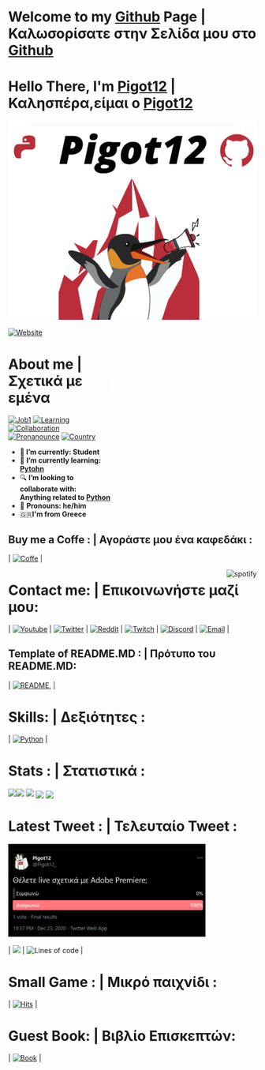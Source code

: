 
# Welcome to my [Github](https://github.com/Pigot12) Page | Καλωσορίσατε στην Σελίδα μου στο [Github](https://github.com/Pigot12)  
# Hello There, I'm [Pigot12](https://github.com/Pigot12) | Καλησπέρα,είμαι ο [Pigot12](https://github.com/Pigot12)
![](GithubLogo%20(1).png)

[![Website](https://img.shields.io/badge/-Website-45b8d8?&logo=java)]()

<a href="/"><img src="https://github.com/Pigot12/Pigot12/blob/main/Computer.gif" align="right" height="300"  /></a>

# About me | Σχετικά με εμένα

[![Job1](https://img.shields.io/badge/-Student-8DD6F9?&logo=java)]()
[![Learning](https://img.shields.io/badge/-Learning%20Python-46a2f1?&logo=java)]()
[![Collaboration](https://img.shields.io/badge/-Looking%20to%20collaborat%20for%20anyone-2088FF?&logo=java)]()
[![Pronanounce](https://img.shields.io/badge/-He/Him-1a73e8?&logo=java)]()
[![Country](https://img.shields.io/badge/-Greece-007ACC?&logo=Greece)]()



* **🏫 I’m currently:  Student**
* 🐍 **I’m currently learning: [Pytohn](https://www.python.org/)**
* 🔍 **I’m looking to collaborate with: Anything related to [Python](https://www.python.org/)**
* 📖 **Pronouns: he/him**
* 🇬🇷**I'm from Greece**


## Buy me a Coffe : | Αγοράστε μου ένα καφεδάκι :
| [![Coffe](https://img.shields.io/badge/-Buy%20me%20a%20coffe-5849BE?&logo=coffe)](https://www.buymeacoffee.com/pigot12) |

<a href="https://github.com/kittinan/spotify-github-profile" target="blank">
  <img align="right"
    src="https://spotify-github-profile.vercel.app/api/view?uid=k4jkgsc6vq2boan1t2ajvxvee&cover_image=true"
    alt="spotify"
    theme=default
   (https://spotify-github-profile.vercel.app/api/view?uid=k4jkgsc6vq2boan1t2ajvxvee&redirect=true />
</a>

# Contact me: | Επικοινωνήστε μαζί μου:

| [![Youtube](https://img.shields.io/badge/-Pigot12-311C87?&logo=youtube&logoColor=white)](https://www.youtube.com/channel/UCnTVfPUMLGlMwQgU3v3O0sg) | [![Twitter](https://img.shields.io/badge/-Pigot12_-430098?&logo=twitter)](https://twitter.com/Pigot12_) | [![Reddit](https://img.shields.io/badge/-Pigot12-764ABC?&logo=reddit)](https://www.reddit.com/user/Pigot12) | [![Twitch](https://img.shields.io/badge/-Pigot12_-B7178C?&logo=twitch)](https://www.twitch.tv/pigot12_) | [![Discord](https://img.shields.io/badge/-Pigot%2012%20Server_-E10098?&logo=discord)](https://discord.gg/JJVYYG9) | [![Email](https://img.shields.io/badge/-Email%20:%20pigot120@protonmail.com_-CC6699?&logo=Gmail)](mailto:0pigot120@protonmail.com) |

</a>

## Template of README.MD : | Πρότυπο του README.MD:

| [![README](https://img.shields.io/badge/-README_-F7B93E?&logo=github),](https://github.com/Pigot12/Pigot12) |

# Skills: | Δεξιότητες :

| [![Python](https://img.shields.io/badge/-Python-13aa52?&logo=python)](https://github.com/Pigot12?tab=repositories&q=&type=&language=python) |

# Stats : | Στατιστικά :

<img align="left" src="https://github-readme-stats.vercel.app/api?username=Pigot12&show_icons=true&count_private=true&theme=vision-friendly-dark" />
<img src="https://github-readme-stats.vercel.app/api/top-langs/?username=Pigot12&layout=compact&count_private=true&theme=vision-friendly-dark" />
<img src="https://github-readme-stats.vercel.app/api/wakatime?username=Pigot12&theme=vision-friendly-dark" />
<a href="https://github.com/Pigot12/onlinecoursesvertex" target="_blank"><img align="center" src="https://github-readme-stats.vercel.app/api/pin/?username=Pigot12&repo=onlinecoursesvertex&theme=vision-friendly-dark""></a>
<a href="https://github.com/Pigot12/smallproject" target="_blank"><img align="center" src="https://github-readme-stats.vercel.app/api/pin/?username=Pigot12&repo=smallproject&theme=vision-friendly-dark""></a>

# Latest Tweet : | Τελευταίο Tweet :

[<img src="https://github.com/Pigot12/Pigot12/blob/main/Latest_Tweet.png" width="400">](https://twitter.com/Pigot12_/status/1341845436424970241)

| ![](https://komarev.com/ghpvc/?username=Pigot12&color=dc143c) | ![Lines of code](https://img.shields.io/badge/From%20Hello%20World%20I%27ve%20Written-200%20hundred%20lines%20of%20code-red) |

# Small Game : | Μικρό παιχνίδι :
| [![Hits](https://hits.seeyoufarm.com/api/count/incr/badge.svg?url=https%3A%2F%2Fgithub.com%2FPigot12%2FPigot12&count_bg=%23FF0000&title_bg=%23000000&icon=laravelhorizon.svg&icon_color=%db7092&title=hits&edge_flat=true)](https://hits.seeyoufarm.com) |

# Guest Book: | Βιβλίο Επισκεπτών:
| [![Book](https://img.shields.io/badge/-Book-db7092?&logo=Book)](https://github.com/Pigot12/Pigot12/issues/new) |
